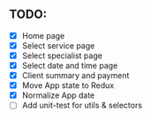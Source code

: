 ## TODO:
 - [X] Home page
 - [X] Select service page
 - [X] Select specialist page
 - [X] Select date and time page
 - [X] Client summary and payment
 - [X] Move App state to Redux
 - [X] Normalize App date
 - [ ] Add unit-test for utils & selectors